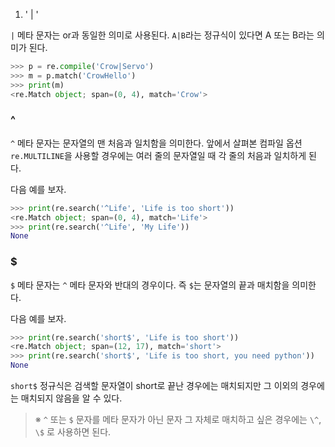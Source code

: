 1. ' | '

`|` 메타 문자는 or과 동일한 의미로 사용된다. `A|B`라는 정규식이 있다면 A 또는 B라는 의미가 된다.

```python
>>> p = re.compile('Crow|Servo')
>>> m = p.match('CrowHello')
>>> print(m)
<re.Match object; span=(0, 4), match='Crow'>
```



### ^

`^` 메타 문자는 문자열의 맨 처음과 일치함을 의미한다. 앞에서 살펴본 컴파일 옵션 `re.MULTILINE`을 사용할 경우에는 여러 줄의 문자열일 때 각 줄의 처음과 일치하게 된다.

다음 예를 보자.

```python
>>> print(re.search('^Life', 'Life is too short'))
<re.Match object; span=(0, 4), match='Life'>
>>> print(re.search('^Life', 'My Life'))
None
```







### $

`$` 메타 문자는 `^` 메타 문자와 반대의 경우이다. 즉 `$`는 문자열의 끝과 매치함을 의미한다.

다음 예를 보자.

```python
>>> print(re.search('short$', 'Life is too short'))
<re.Match object; span=(12, 17), match='short'>
>>> print(re.search('short$', 'Life is too short, you need python'))
None
```



`short$` 정규식은 검색할 문자열이 short로 끝난 경우에는 매치되지만 그 이외의 경우에는 매치되지 않음을 알 수 있다.

> ※ `^` 또는 `$` 문자를 메타 문자가 아닌 문자 그 자체로 매치하고 싶은 경우에는 `\^`, `\$` 로 사용하면 된다.

